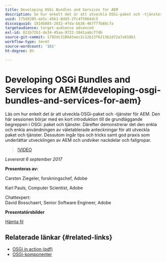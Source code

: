 ```yaml
---
title: Developing OSGi Bundles and Services for AEM
description: Se hur enkelt det är att utveckla OSGi-paket och -tjänster för AEM. Den här sessionen börjar med en kort introduktion till de grundläggande begreppen i OSGi.
uuid: 175dd285-ee5c-45b1-8dd5-2fc4f5964dc5
discoiquuid: 1814b885-2832-4fda-bb36-467f77b88c7a
targetaudience: target-audience advanced
exl-id: 821b72b1-de34-45aa-9722-3041aabc774b
source-git-commit: 1792dc318643aec2c12613f621361d72a7a918b1
workflow-type: tm+mt
source-wordcount: '161'
ht-degree: 0%

---
```


# Developing OSGi Bundles and Services for AEM{#developing-osgi-bundles-and-services-for-aem}

Läs om hur enkelt det är att utveckla OSGi-paket och -tjänster för AEM. Den här sessionen börjar med en kort introduktion till de grundläggande begreppen i OSGi: paket och tjänster. Därefter demonstrerar det den enkla och enkla användningen av väletablerade anteckningar för att utveckla paket och tjänster. Dessutom ingår tips och tricks samt god praxis som underlättar utvecklingen av AEM och undviker nackdelar och fallgropar.

>[!VIDEO](https://video.tv.adobe.com/v/19654/?quality=9)

*Levererat 6 september 2017*

**Presenteras av:**

Carsten Ziegeler, forskningschef, Adobe

Karl Pauls, Computer Scientist, Adobe

Chattexpert:\
David Bosschaert, Senior Software Engineer, Adobe

**Presentatörsbilder**

[Hämta fil](assets/aem-gems-osgi-best-practices-090617.pdf)

## Relaterade länkar {#related-links}

* [OSGi in action (pdf)](https://manning-content.s3.amazonaws.com/download/9/86fba2b-2ea2-48cc-855d-39e06df49ceb/OSGIiAsamplech1.pdf)
* [OSGi-komponenter](https://blog.osoco.de/2015/08/osgi-components-simply-simple-part-i/)
